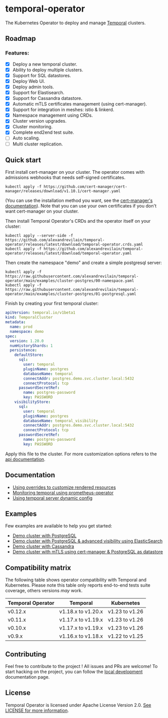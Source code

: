 # temporal-operator

The Kubernetes Operator to deploy and manage [Temporal](https://temporal.io/) clusters.

## Roadmap

### Features:
- [x] Deploy a new temporal cluster.
- [x] Ability to deploy multiple clusters.
- [x] Support for SQL datastores.
- [x] Deploy Web UI.
- [x] Deploy admin tools.
- [x] Support for Elastisearch.
- [x] Support for Cassandra datastore.
- [x] Automatic mTLS certificates management (using cert-manager).
- [x] Support for integration in meshes: istio & linkerd.
- [x] Namespace management using CRDs.
- [x] Cluster version upgrades.
- [x] Cluster monitoring.
- [x] Complete end2end test suite.
- [ ] Auto scaling.
- [ ] Multi cluster replication.

## Quick start

First install cert-manager on your cluster. The operator comes with admissions webhooks that needs self-signed certificates.

```
kubectl apply -f https://github.com/cert-manager/cert-manager/releases/download/v1.10.1/cert-manager.yaml
```
(You can use the installation method you want, see the [cert-manager's documentation](https://cert-manager.io/docs/installation/)). Note that you can use your own certificates if you don't want cert-manager on your cluster.

Then install Temporal Operator's CRDs and the operator itself on your cluster:

```
kubectl apply --server-side -f https://github.com/alexandrevilain/temporal-operator/releases/latest/download/temporal-operator.crds.yaml
kubectl apply -f https://github.com/alexandrevilain/temporal-operator/releases/latest/download/temporal-operator.yaml
```

Then create the namespace "demo" and create a simple postgresql server:

```
kubectl apply -f https://raw.githubusercontent.com/alexandrevilain/temporal-operator/main/examples/cluster-postgres/00-namespace.yaml
kubectl apply -f https://raw.githubusercontent.com/alexandrevilain/temporal-operator/main/examples/cluster-postgres/01-postgresql.yaml
```

Finish by creating your first temporal cluster:
```yaml
apiVersion: temporal.io/v1beta1
kind: TemporalCluster
metadata:
  name: prod
  namespace: demo
spec:
  version: 1.20.0
  numHistoryShards: 1
  persistence:
    defaultStore:
      sql:
        user: temporal
        pluginName: postgres
        databaseName: temporal
        connectAddr: postgres.demo.svc.cluster.local:5432
        connectProtocol: tcp
      passwordSecretRef:
        name: postgres-password
        key: PASSWORD
    visibilityStore:
      sql:
        user: temporal
        pluginName: postgres
        databaseName: temporal_visibility
        connectAddr: postgres.demo.svc.cluster.local:5432
        connectProtocol: tcp
      passwordSecretRef:
        name: postgres-password
        key: PASSWORD
```

Apply this file to the cluster.
For more customization options refers to the [api documentation](https://github.com/alexandrevilain/temporal-operator/blob/main/docs/api/v1beta1.md).

## Documentation

- [Using overrides to customize rendered resources](https://github.com/alexandrevilain/temporal-operator/blob/main/docs/applying-overrides.md)
- [Monitoring temporal using prometheus-operator](https://github.com/alexandrevilain/temporal-operator/blob/main/docs/monitoring.md)
- [Using temporal server dynamic config](https://github.com/alexandrevilain/temporal-operator/blob/main/docs/dynamic_config.md)

## Examples

Few examples are available to help you get started:
- [Demo cluster with PostgreSQL](https://github.com/alexandrevilain/temporal-operator/blob/main/examples/cluster-postgres)
- [Demo cluster with PostgreSQL & advanced visibility using ElasticSearch](https://github.com/alexandrevilain/temporal-operator/blob/main/examples/cluster-postgres-es)
- [Demo cluster with Cassandra](https://github.com/alexandrevilain/temporal-operator/blob/main/examples/cluster-cassandra)
- [Demo cluster with mTLS using cert-manager & PostgreSQL as datastore](https://github.com/alexandrevilain/temporal-operator/blob/main/examples/cluster-mtls)

## Compatibility matrix

The following table shows operator compatibility with Temporal and Kubernetes.
Please note this table only reports end-to-end tests suite coverage, others versions *may* work.

| Temporal Operator | Temporal           | Kubernetes     |
|-------------------|--------------------|----------------|
| v0.12.x           | v1.18.x to v1.20.x | v1.23 to v1.26 |
| v0.11.x           | v1.17.x to v1.19.x | v1.23 to v1.26 |
| v0.10.x           | v1.17.x to v1.19.x | v1.23 to v1.26 |
| v0.9.x            | v1.16.x to v1.18.x | v1.22 to v1.25 |

## Contributing

Feel free to contribute to the project ! All issues and PRs are welcome!
To start hacking on the project, you can follow the [local development](https://github.com/alexandrevilain/temporal-operator/blob/main/docs/local_development.md) documentation page. 

## License

Temporal Operator is licensed under Apache License Version 2.0. [See LICENSE for more information](https://github.com/alexandrevilain/temporal-operator/blob/main/LICENSE).
